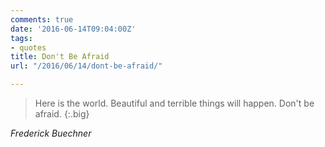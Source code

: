 ```yaml
---
comments: true
date: '2016-06-14T09:04:00Z'
tags:
- quotes
title: Don't Be Afraid
url: "/2016/06/14/dont-be-afraid/"

---
```

>Here is the world. Beautiful and terrible things will happen. Don't be afraid.
{:.big}

<cite>Frederick Buechner</cite>
